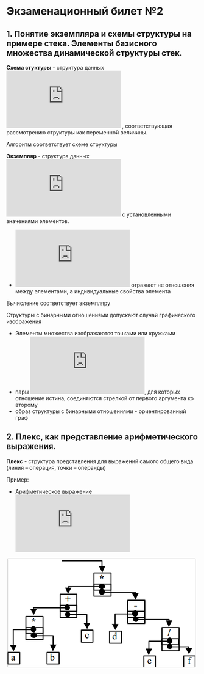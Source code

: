 # Экзаменационный билет №2

## 1. Понятие экземпляра и схемы структуры на примере стека. Элементы базисного множества динамической структуры стек.

**Схема стуктуры** - структура данных ![](https://latex.codecogs.com/svg.latex?%5Clarge%20S_a%20%3D%28M_a%2C%20R%3B%20p_a%2C%20p_1%29)
, соответствующая рассмотрению структуры как переменной величины.

Алгоритм соответствует схеме структуры

**Экземпляр** - структура данных ![](https://latex.codecogs.com/svg.latex?%5Clarge%20S_a%20%5E%20*%20%3D%20%28M_a%2C%20R%3B%20p_a%2C%20p_1%20%5E%20*%29)
с установленными значениями элементов.

- ![](https://latex.codecogs.com/svg.latex?%5Clarge%20p_1%20%5E%20*) отражает не отношения между элементами, а индивидуальные свойства элемента

Вычисление соответствует экземпляру

Структуры с бинарными отношениями допускают случай графического изображения

- Элементы множества изображаются точками или кружками
- пары ![](https://latex.codecogs.com/svg.latex?%5Clarge%20%28a_i%2C%20a_j%29), для которых отношение истина, соединяются стрелкой от первого аргумента ко второму
- образ структуры с бинарными отношениями - ориентированный граф

## 2. Плекс, как представление арифметического выражения.

**Плекс** - структура представления для выражений самого общего вида (линия – операция, точки – операнды)

Пример:

- Арифметическое выражение ![](https://latex.codecogs.com/svg.latex?%5Clarge%20%28a*b&plus;c%29*%28d-e/f%29)

![](../pictures/ticket02-1.png)
